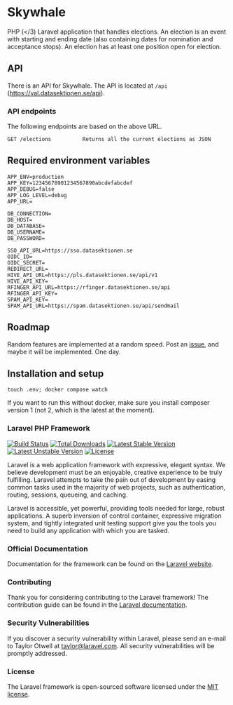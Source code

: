 # Skywhale
PHP (</3) Laravel application that handles elections. An election is an event with starting and ending date (also containing dates for nomination and acceptance stops). An election has at least one position open for election. 

## API
There is an API for Skywhale. The API is located at ```/api``` (https://val.datasektionen.se/api).

### API endpoints
The following endpoints are based on the above URL.
```
GET /elections          Returns all the current elections as JSON
```

## Required environment variables
```
APP_ENV=production
APP_KEY=12345678901234567890abcdefabcdef
APP_DEBUG=false
APP_LOG_LEVEL=debug
APP_URL=

DB_CONNECTION=
DB_HOST=
DB_DATABASE=
DB_USERNAME=
DB_PASSWORD=

SSO_API_URL=https://sso.datasektionen.se
OIDC_ID=
OIDC_SECRET=
REDIRECT_URL=
HIVE_API_URL=https://pls.datasektionen.se/api/v1
HIVE_API_KEY=
RFINGER_API_URL=https://rfinger.datasektionen.se/api
RFINGER_API_KEY=
SPAM_API_KEY=
SPAM_API_URL=https://spam.datasektionen.se/api/sendmail
```

## Roadmap
Random features are implemented at a random speed. Post an [issue](https://github.com/datasektionen/skywhale/issues), and maybe it will be implemented. One day.

## Installation and setup
`touch .env; docker compose watch`

If you want to run this without docker, make sure you install composer version 1 (not 2, which is the latest at the moment).

### Laravel PHP Framework

[![Build Status](https://travis-ci.org/laravel/framework.svg)](https://travis-ci.org/laravel/framework)
[![Total Downloads](https://poser.pugx.org/laravel/framework/d/total.svg)](https://packagist.org/packages/laravel/framework)
[![Latest Stable Version](https://poser.pugx.org/laravel/framework/v/stable.svg)](https://packagist.org/packages/laravel/framework)
[![Latest Unstable Version](https://poser.pugx.org/laravel/framework/v/unstable.svg)](https://packagist.org/packages/laravel/framework)
[![License](https://poser.pugx.org/laravel/framework/license.svg)](https://packagist.org/packages/laravel/framework)

Laravel is a web application framework with expressive, elegant syntax. We believe development must be an enjoyable, creative experience to be truly fulfilling. Laravel attempts to take the pain out of development by easing common tasks used in the majority of web projects, such as authentication, routing, sessions, queueing, and caching.

Laravel is accessible, yet powerful, providing tools needed for large, robust applications. A superb inversion of control container, expressive migration system, and tightly integrated unit testing support give you the tools you need to build any application with which you are tasked.

### Official Documentation

Documentation for the framework can be found on the [Laravel website](http://laravel.com/docs).

### Contributing

Thank you for considering contributing to the Laravel framework! The contribution guide can be found in the [Laravel documentation](http://laravel.com/docs/contributions).

### Security Vulnerabilities

If you discover a security vulnerability within Laravel, please send an e-mail to Taylor Otwell at taylor@laravel.com. All security vulnerabilities will be promptly addressed.

### License

The Laravel framework is open-sourced software licensed under the [MIT license](http://opensource.org/licenses/MIT).
